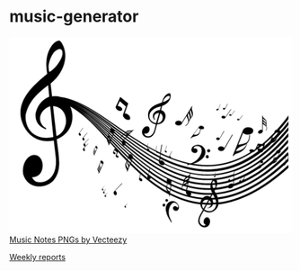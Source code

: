 # music-generator

![Music notes](https://github.com/astranero/music-generator/blob/main/Documentation/png_image2.png)
<a href="https://www.vecteezy.com/free-png/music-notes">Music Notes PNGs by Vecteezy</a>

[Weekly reports](https://github.com/astranero/music-generator/blob/main/Documentation/Weekly_reports.md)
